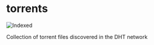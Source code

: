 torrents 
========
![Indexed](https://img.shields.io/badge/indexed-143135-blue)

Collection of torrent files discovered in the DHT network
